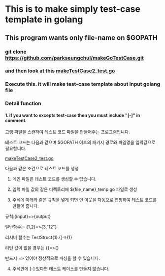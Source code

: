 # This is to make simply test-case template in golang

## This program wants only file-name on $GOPATH

### git clone  https://github.com/parkseungchul/makeGoTestCase.git

### and then look at this [makeTestCase2_test.go](src/testing/make/makeTestCase2_test.go)

### Execute this.  it will make test-case template about input golang file


### Detail function

#### 1. if you want to excepts test-case then you must include "[-]" in comment.



고랭 파일을 스캔하여 테스트 코드 파일을 만들어주는 프로그램입니다.

테스트 코드는 다음과 같으며 $GOPATH 이후의 패키지 경로와 파일명을 입력값으로 필요합니다.
 
[makeTestCase2_test.go](src/testing/make/makeTestCase2_test.go)

다음과 같은 조건으로 테스트 코드를 생성

1. 메인 파일은 테스트 코드를 생성할 수 없습니다.

2. 입력 파일 값의 같은 디렉토리에 ${file_name}_temp.go 파일로 생성

3. 주석에 아래와 같은 규칙을 넣게 되면 인 아웃을 자동으로 맵핑하여 테스트 코드를 만들어 줍니다.

규칙:{input}=>{output} 

일반함수는 {1,2}=>{3,"12"}

리시버 함수는 TestStruct{1}.{}=>{1}

리턴 값이 없을 경우는 {}=>{}

반드시 => 있어야 정상적으로 파싱을 할 수 있습니다.

4. 주석안에 [-] 있다면 테스트 케이스를 만들지 않습니다.









